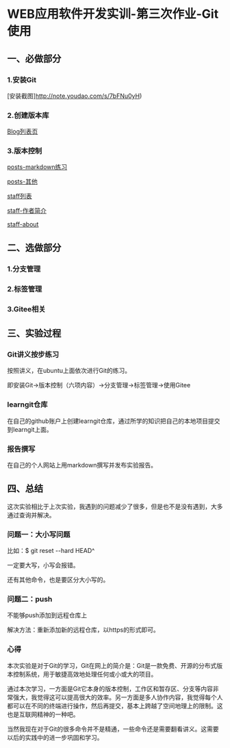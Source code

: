 # WEB应用软件开发实训-第三次作业-Git使用
## 一、必做部分
### 1.安装Git
[安装截图]http://note.youdao.com/s/7bFNu0yH)

### 2.创建版本库
[Blog列表页](http://note.youdao.com/s/Kppqcscz)

### 3.版本控制
[posts-markdown练习](http://note.youdao.com/s/2p6FdrbS)

[posts-其他](http://note.youdao.com/s/3kWeLVyb)

[staff列表](http://note.youdao.com/s/5BeboaF6)

[staff-作者简介](http://note.youdao.com/s/LmnM6Kcu)

[staff-about](http://note.youdao.com/s/FxTy8ewV)

## 二、选做部分
### 1.分支管理

### 2.标签管理

### 3.Gitee相关

## 三、实验过程
### Git讲义按步练习
按照讲义，在ubuntu上面依次进行Git的练习。

即安装Git->版本控制（六项内容）->分支管理->标签管理->使用Gitee

### learngit仓库
在自己的github账户上创建learngit仓库，通过所学的知识把自己的本地项目提交到learngit上面。

### 报告撰写
在自己的个人网站上用markdown撰写并发布实验报告。

## 四、总结
这次实验相比于上次实验，我遇到的问题减少了很多，但是也不是没有遇到，大多通过查询并解决。
### 问题一：大小写问题
比如：$ git reset --hard HEAD^

一定要大写，小写会报错。

还有其他命令，也是要区分大小写的。

### 问题二：push
不能够push添加到远程仓库上

解决方法：重新添加新的远程仓库，以https的形式即可。

### 心得
本次实验是对于Git的学习，Git在网上的简介是：Git是一款免费、开源的分布式版本控制系统，用于敏捷高效地处理任何或小或大的项目。

通过本次学习，一方面是Git它本身的版本控制，工作区和暂存区、分支等内容非常强大，我觉得这可以提高很大的效率。另一方面是多人协作内容，我觉得每个人都可以在不同的终端进行操作，然后再提交，基本上跨越了空间地理上的限制。这也是互联网精神的一种吧。

当然我现在对于Git的很多命令并不是精通，一些命令还是需要翻看讲义。这需要以后的实践中的进一步巩固和学习。



